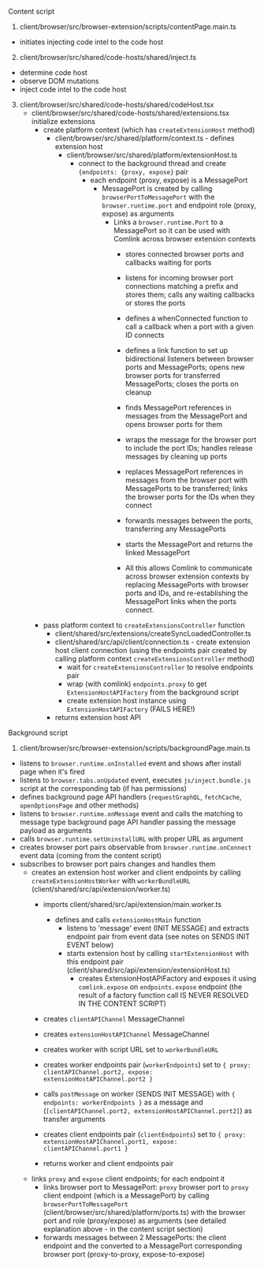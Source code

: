 Content script

1. client/browser/src/browser-extension/scripts/contentPage.main.ts
- initiates injecting code intel to the code host
2. client/browser/src/shared/code-hosts/shared/inject.ts 
- determine code host
- observe DOM mutations
- inject code intel to the code host
3. client/browser/src/shared/code-hosts/shared/codeHost.tsx
   - client/browser/src/shared/code-hosts/shared/extensions.tsx initialize extensions
     - create platform context (which has `createExtensionHost` method)
       - client/browser/src/shared/platform/context.ts - defines extension host
         - client/browser/src/shared/platform/extensionHost.ts
           - connect to the background thread and create `{endpoints: {proxy, expose}` pair
             - each endpoint (proxy, expose) is a MessagePort
               - MessagePort is created by calling `browserPortToMessagePort` with the `browser.runtime.port` and endpoint role (proxy, expose) as arguments
                 - Links a `browser.runtime.Port` to a MessagePort so it can be used with Comlink across browser extension contexts
                   - stores connected browser ports and callbacks waiting for ports
                   - listens for incoming browser port connections matching a prefix and stores them; calls any waiting callbacks or stores the ports
                   - defines a whenConnected function to call a callback when a port with a given ID connects
                   - defines a link function to set up bidirectional listeners between browser ports and MessagePorts; opens new browser ports for transferred MessagePorts; closes the ports on cleanup
                   - finds MessagePort references in messages from the MessagePort and opens browser ports for them
                   - wraps the message for the browser port to include the port IDs; handles release messages by cleaning up ports
                   - replaces MessagePort references in messages from the browser port with MessagePorts to be transferred; links the browser ports for the IDs when they connect
                   - forwards messages between the ports, transferring any MessagePorts
                   - starts the MessagePort and returns the linked MessagePort
                   
                   - All this allows Comlink to communicate across browser extension contexts by replacing MessagePorts with browser ports and IDs, and re-establishing the MessagePort links when the ports connect.
     - pass platform context to `createExtensionsController` function 
       -  client/shared/src/extensions/createSyncLoadedController.ts 
         - client/shared/src/api/client/connection.ts - create extension host client connection (using the endpoints pair created by calling platform context `createExtensionsController` method)
           -  wait for `createExtensionsController` to resolve endpoints pair
           - wrap (with comlink) `endpoints.proxy` to get `ExtensionHostAPIFactory` from the background script
           - create extension host instance using `ExtensionHostAPIFactory` (FAILS HERE!)
         - returns extension host API 

Background script
1. client/browser/src/browser-extension/scripts/backgroundPage.main.ts
  - listens to `browser.runtime.onInstalled` event and shows after install page when it's fired
  - listens to `browser.tabs.onUpdated` event, executes `js/inject.bundle.js` script at the corresponding tab (if has permissions)
  - defines background page API handlers (`requestGraphQL`, `fetchCache`, `openOptionsPage` and other methods)
  - listens to `browser.runtime.onMessage` event and calls the matching to message type background page API handler passing the message payload as arguments
  - calls `browser.runtime.setUninstallURL` with proper URL as argument
  - creates browser port pairs observable from `browser.runtime.onConnect` event data (coming from the content script)
  - subscribes to browser port pairs changes and handles them
    - creates an extension host worker and client endpoints by calling `createExtensionHostWorker` with `workerBundleURL` (client/shared/src/api/extension/worker.ts)
      - imports client/shared/src/api/extension/main.worker.ts
        - defines and calls `extensionHostMain` function
          - listens to 'message' event (INIT MESSAGE) and extracts endpoint pair from event data (see notes on SENDS INIT EVENT below)
          - starts extension host by calling `startExtensionHost` with this endpoint pair (client/shared/src/api/extension/extensionHost.ts)
            - creates ExtensionHostAPIFactory and exposes it using `comlink.expose` on `endpoints.expose` endpoint (the result of a factory function call IS NEVER RESOLVED IN THE CONTENT SCRIPT)
    
      - creates `clientAPIChannel` MessageChannel 
      - creates `extensionHostAPIChannel` MessageChannel
      - creates worker with script URL set to `workerBundleURL`
      - creates worker endpoints pair (`workerEndpoints`) set to `{ proxy: clientAPIChannel.port2, expose: extensionHostAPIChannel.port2 }`
      - calls `postMessage` on worker (SENDS INIT MESSAGE) with `{ endpoints: workerEndpoints }` as a message and  (`[clientAPIChannel.port2, extensionHostAPIChannel.port2]`) as transfer arguments
      - creates client endpoints pair (`clientEndpoints`) set to `{ proxy: extensionHostAPIChannel.port1, expose: clientAPIChannel.port1 }`
      - returns worker and client endpoints pair
    - links `proxy` and `expose` client endpoints; for each endpoint it
      - links browser port to MessagePort: `proxy` browser port to `proxy` client endpoint (which is a MessagePort) by calling `browserPortToMessagePort` (client/browser/src/shared/platform/ports.ts)
        with the browser port and role (proxy/expose) as arguments (see detailed explanation above - in the content script section)
      - forwards messages between 2 MessagePorts: the client endpoint and the converted to a MessagePort corresponding browser port (proxy-to-proxy, expose-to-expose)
    
